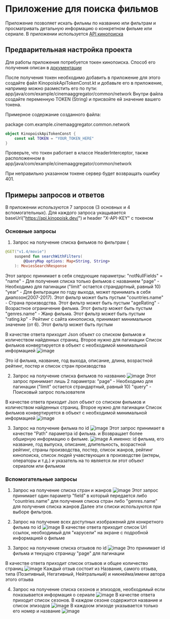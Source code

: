 # Приложение для поиска фильмов

Приложение позволяет искать фильмы по названию или фильтрам и просматривать детальную информацию о конкретном фильме или сериале.
В приложении используется [API кинопоиска](https://api.kinopoisk.dev/documentation#/)

## Предварительная настройка проекта

Для работы приложения потребуется токен кинопоиска. Способ его получения описан в [документации](https://api.kinopoisk.dev/documentation#/)

После получения токен необходимо добавить в приложение для этого создайте файл KinopoiskApiTokenConst.kt и добавьте его в приложение, например можно разместить его по пути: app/java/com/example/cinemaaggregator/common/network
Внутри файла создайте переменную TOKEN (String) и присвойте ей значение вашего токена. 

Примерное содержание созданного файла:

package com.example.cinemaaggregator.common.network

```kotlin
object KinopoiskApiTokenConst {
    const val TOKEN = "YOUR_TOKEN_HERE"
}
```

Проверьте, что токен работает в классе HeaderInterceptor, также расположенном в app/java/com/example/cinemaaggregator/common/network

При неправильно указанном токене сервер будет возвращать ошибку 401.

## Примеры запросов и ответов

В приложении используются 7 запросов (3 основных и 4 вспомогательных). 
Для каждого запроса укащывается baseUrl("https://api.kinopoisk.dev/") и header "X-API-KEY" с токеном

### Основные запросы

1. Запрос на получение списка фильмов по фильтрам
{

```kotlin
@GET("v1.4/movie")
    suspend fun searchWithFilters(
        @QueryMap options: Map<String, String>
    ): MoviesSearchResponse
```

Этот запрос принимает в себя следующие параметры:
"notNullFields" = "name" - Для получения списка только фильмов с названием
"page" - Необходимо для пагинации ("limit" остается страндартный, равный 10)
"year" - Для фильтрации по году выхода, может принимать в себя диапозон(2007-2017). Этот фильтр может быть пустым
"countries.name" - Страна производства. Этот фильтр может быть пустым
"ageRating" - Возрастное ограничение фильма. Этот фильтр может быть пустым
"genres.name" - Жанр фильма. Этот фильтр может быть пустым
"rating.kp" - Рейтинг с сайта кинопоиска, принимает минимальное значение (от 6). Этот фильтр может быть пустым

В качестве ответа приходит Json объект со списком фильмов и количеством найденных страниц. Второе нужно для пагинации
Список фильмов конвертируется в объект с необходимой минимальной информацией 
![image](https://github.com/BigMag74/Cinema_aggregator/assets/116560396/69a0a8b0-b053-4754-beaf-f8d775d2c48c)

Это id фильма, название, год выхода, описание, длина, возрастной рейтинг, постер и список стран производства

2. Запрос на получение списка фильмов по названию
![image](https://github.com/BigMag74/Cinema_aggregator/assets/116560396/f998d766-3448-4390-951a-0d614a4de7df)
Этот запрос принимает лишь 2 параметра:
"page" - Необходимо для пагинации ("limit" остается страндартный, равный 10)
"query" - Поисковый запрос пользователя

В качестве ответа приходит Json объект со списком фильмов и количеством найденных страниц. Второе нужно для пагинации
Список фильмов конвертируется в объект с необходимой минимальной информацией 
![image](https://github.com/BigMag74/Cinema_aggregator/assets/116560396/69a0a8b0-b053-4754-beaf-f8d775d2c48c)

3. Запрос на получение фильма по id
![image](https://github.com/BigMag74/Cinema_aggregator/assets/116560396/37474554-7fdd-4cfa-b005-dd52b351db1e)
Этот запрос принимает в качестве "Path" параметра id фильма. и Возвращает более обширную информацию о фильме.
![image](https://github.com/BigMag74/Cinema_aggregator/assets/116560396/909c21f7-a63e-4655-a736-bd4323027eb8)
А именно: id фильма, его название, год выпуска, описание, длительность, возрастной рейтинг, страны производства, постер, список жанров, рейтинг кинопоиска, список людей учавствующих в производстве (актеры, операторы и т.д.) и указатель на то является ли этот объект сериалом или фильмом

### Вспомогательные запросы

1. Запрос на получение списка стран и жанров
![image](https://github.com/BigMag74/Cinema_aggregator/assets/116560396/92081295-cb6f-4913-80d2-633c81c0b9b8)
Этот запрос принимает один параметр "field" в который передается
либо "countries.name" для получения списка стран
либо "genres.name" для получения списка жанров
Далее эти списки используются при выборе фильтров.

2. Запрос на получение всех доступных изображений для конкретного фильма по id
![image](https://github.com/BigMag74/Cinema_aggregator/assets/116560396/27c4cec2-5943-4117-9e34-1c24fb87a85d)
В качестве ответа приходит список Url ссылок, необходимый для "карусели" на экране с подробной информацией о фильме

3. Запрос на получение списка отзывов по id
![image](https://github.com/BigMag74/Cinema_aggregator/assets/116560396/a4d41ee9-57a6-4ba1-8909-78e94f6c62e8)
Это принимает id фильма и текущую страницу "page" для пагинации

В качестве ответа приходит список отзывов и общее количество страниц
![image](https://github.com/BigMag74/Cinema_aggregator/assets/116560396/d1653cc9-b930-4649-b749-2e62d096f221)
Каждый отзыв состоит из Названия, самого отзыва, типа (Позитивный, Негативный, Нейтральный) и никнейма/имени автора этого отзыва

4. Запрос на получение списка сезонов и эпизодов, необходимый если показывается информация о сериале
![image](https://github.com/BigMag74/Cinema_aggregator/assets/116560396/3df6fe73-7b22-4e3a-87fa-c2115509103d)
В качестве ответа приходит список сезонов. В каждом сезоне содержится название и список эпизодов
![image](https://github.com/BigMag74/Cinema_aggregator/assets/116560396/5e59e014-29d0-4c4b-a40d-f51dd4bf8bc7)
В каждоом эпизоде указывается только его номер и название
![image](https://github.com/BigMag74/Cinema_aggregator/assets/116560396/234baab4-05b5-490a-a355-0c6e433de359)

